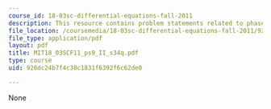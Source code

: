 ```yaml
---
course_id: 18-03sc-differential-equations-fall-2011
description: This resource contains problem statements related to phase portraits.
file_location: /coursemedia/18-03sc-differential-equations-fall-2011/926dc24b7f4c38c1831f6392f6c62de0_MIT18_03SCF11_ps9_II_s34q.pdf
file_type: application/pdf
layout: pdf
title: MIT18_03SCF11_ps9_II_s34q.pdf
type: course
uid: 926dc24b7f4c38c1831f6392f6c62de0

---
```

None